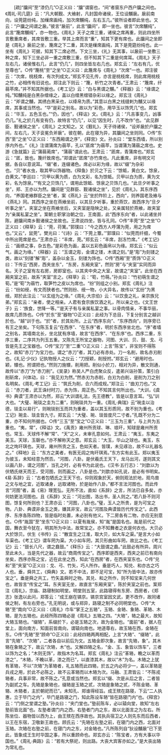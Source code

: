 <!-- { "loadSidebar": true } -->
　　[疏]“牖间”至“漆仍几”○正义曰：“牖”谓窗也，“间”者窗东户西户牖之间也。《周礼·司几筵》云：“凡大朝觐、大飨射，凡封国命诸侯，王位设黼扆。扆前南向，设莞筵纷纯，加缫席画纯，加次席黼纯，左右玉几。”彼所设者即此坐也。又云：“户牖之间谓之扆。”彼言“扆前”，此言“牖间”，即一坐也。彼言“次席黼纯”，此言“篾席黼纯”，亦一物也。《周礼》天子之席三重，诸侯之席再重，则此四坐所言敷重席者，其席皆敷三重。举其上席而言“重”，知其下更有席也。此牖间之坐即是《周礼》扆前之坐，篾席之下二重，其次是缫席画纯，其下是莞筵纷纯也。此一坐有《周礼》可据，知其下二席必然。下文三坐，《礼》无其事，以扆前一坐敷三种之席，知下三坐必非一重之席敷三重，但不知其下二重是何席耳。《周礼》天子左右几，诸侯惟右几，此言“仍几”，则四坐皆左右几也。郑玄云：“左右有几，优至尊也”。○传“篾桃”至“之坐”○正义曰：此篾席与《周礼》“次席”一也。郑注彼云：“次席，桃枝席，有次列成文。”郑玄不见孔传，亦言是桃枝席，则此席用桃枝之竹，必相传有旧说也。郑注此下则云：“篾，析竹之次青者。”王肃云：“篾席，纤蒻苹席。”并不知其所据也。《考工记》云：“白与黑谓之黼。”《释器》云：“缘谓之纯。”知黼纯是白黑杂缯缘之，盖以白缯黑缯错杂彩以缘之。郑玄注《周礼》云：“斧谓之黼，其绣白黑采也，以绛帛为质。”其意以白黑之线缝剌为黼又以缘席，其事或当然也。“华”是彩之别名，故以为“彩色，用华玉以饰凭几”也。郑玄云：“华玉，五色玉也。”“仍，因也”，《释诂》文。《周礼》云：“凡吉事变几，凶事仍几。”礼之於几有变有仍，故特言“仍几”，以见“因生时，几不改作”也。“此见群臣、觐诸侯之坐”，《周礼》之文知之。又《觐礼》，天子待诸侯，“设斧扆於户牖之间，左右几，天子衮冕负斧扆”。彼在朝，此在寝为异，其牖间之坐则同。○传“东西”至“之坐”○正义曰：“东西厢谓之序”，《释宫》文。孙炎曰：“堂东西墙，所以别序内外也。”《礼》注谓蒲席为蒻苹，孔以“厎席”为蒻苹，当谓蒲为蒲蒻之席也。史游《急就篇》云“蒲蒻蔺席”，“蒲蒻”谓此也。王肃云：“厎席，青蒲席也。”郑玄云：“厎，致也。篾纤致席也。”郑谓此“厎席”亦竹席也。凡此重席，非有明文可据，各自以意说耳。“缀”者，连缀诸色。席必以彩为缘，故以“缀”为杂彩也。“贝”者水虫，取其甲以饰器物。《释鱼》於贝之下云：“馀蚳，黄白文。馀泉，白黄文。”李巡曰：“贝甲以黄为质，白为文彩，名为馀蚳。贝甲以白为质，黄为文彩，名为馀泉。”“有文之贝饰几”，谓用此馀蚳、馀泉之贝饰几也。“此旦夕听事之坐”，郑、王亦以为然。牖间是“见群臣、觐诸侯之坐”，见於《周礼》。其东序西向，“养国老飨群臣之坐”者，案《燕礼》云“坐於阼阶上，西向”，则养国老及飨与《燕礼》同。其西序之坐在燕飨坐前，以其旦夕听事，重於燕饮，故西序为“旦夕听事之坐”。夹室之坐在燕飨坐后，又夹室是隐映之处，又亲属轻於燕飨，故夹室为“亲属私宴之坐”。案朝士职掌治朝之位，王南面，此“西序东向”者，以此诸坐并陈，避牖间南乡觐诸侯之坐故也。王肃说四坐，皆与孔同。○传“丰莞”至“之坐”○正义曰：《释草》云：“莞，苻篱。”郭璞曰：“今之西方人呼蒲为莞，用之为席也。”又云“，鼠莞”。樊光曰：“《诗》云：‘下莞上簟。’”郭璞曰：“似莞而纤细，今蜀中所出莞席是也。”王肃亦云：“丰席，莞。”郑玄云：“丰席，刮冻竹席。”《考工记》云：“画缋之事，杂五色。”是彩色为画，盖以五彩色画帛以为缘。郑玄云：“似云气，画之为缘。”《释器》云：“玉谓之彫，金谓之镂，木谓之刻。”是“彫”为刻镂之类，故以“刻镂”解“彫”，盖杂以金玉，刻镂为饰也。○传“西厢”至“质饰”○正义曰：下传云“西房，西夹坐东”，“东房，东厢夹室”，然则“房”与“夹室”实同而异名。天子之室有左右房，房即室也。以其夹中央之大室，故谓之“夹室”。此坐在西厢夹室之前，故系“夹室”言之。《释草》云：“筍，竹萌。”孙炎曰：“竹初萌生谓之筍。”是“筍”为蒻竹，取笋竹之皮以为席也。“纷”则组之小别。郑玄《周礼》注云：“纷如绶，有文而狭者也。”然则纷、绶一物，小大异名，故传以“玄纷”为黑绶。郑於此注云：“以玄组为之缘。”《周礼·大宗伯》云：“以饮食之礼，亲宗族兄弟。”郑玄云：“亲者，使之相亲。人君有食宗族饮酒之礼，所以亲之也。《文王世子》云：‘族食，世降一等。’”是天子有与亲属私宴之事。以骨肉情亲，不事华丽，故席几质饰也。○传“於东”至“器物”○正义曰：此经为下总目，下复分别言之越训於也。“越”训于也。“於”者，於其处所。上云“西序东向”、“东序西向”，则序旁已有王之坐矣。下句陈玉复云“在西序”、“在东序”者，明於东西序坐北也。“序”者墙之别名，其墙南北长，坐北犹有序墙，故言“在西序”、“在东序”也。西序二重，东序三重，二序共为列玉五重。又陈先王所宝之器物，河图、大训、贝、鼓、戈、弓皆是先王之宝器也。○传“宝刀”至“二重”○正义曰：上言“陈宝”，非宝则不得陈之，故知“赤刀”为宝刀也。谓之“赤刀”者，其刀必有赤处。刀一名削，故名赤刃削也。《礼记·少仪》记执物授人之仪云：“刀授颖，削授拊。”郑玄云：“避用时也。颖，镮也。拊谓把也。”然则刀施镮，削用把。削似小於刀，相对为异，散文则通，故传以“赤刀”为“赤刀削”。《吴录》称吴人严白虎聚众反，遣弟兴诣孙策，策引白削斫席，兴体动，曰：“我见刃为然。”然赤刃为赤削，白刃为白削，是削为刀之别名明矣。《周礼·考工记》云：“筑氏为削，合六而成规。”郑注云：“曲刃刀也。”又云：“赤刀者，武王诛纣时刀，赤为饰，周正色。”不知其言何所出也。“大训，《虞书》典谟”王肃亦以为然，郑云“大训谓礼法，先王德教”，皆是以意言耳。“弘”训大也。“大璧、琬琰之圭为二重”，则琬琰共为一重。《周礼·典瑞》云“琬圭以治德，琰圭以易行”，则琬琰别玉而共为重者，盖以其玉形质同，故不别为重也。《考工记》琬圭、琰圭皆九寸。郑玄云：“大璧、琬、琰皆度尺二寸者。”孔既不分为二重，亦不知何所据也。○传“三玉”至“宝之”○正义曰：“三玉为三重”，与上共为五重也。“夷，常”，《释诂》文。《禹贡》雍州所贡球、琳、琅玕，知球是雍州所贡也。常玉、天球传不解“常”、“天”之义，未审孔意如何。王肃云：“夷玉，东夷之美玉。天球，玉磬也。”亦不解称天之意。郑玄云：“大玉，华山之球也。夷玉，东北之珣玕琪也。天球，雍州所贡之玉，色如天者。皆璞，未见琢治，故不以礼器名之。”《释地》云：“东方之美者，有医无闾之珣玕琪焉。”东方实有此玉。郑以夷玉为彼玉，未知经意为然否。“河图，八卦。是伏羲氏王天下，龙马出河，遂则其文以画八卦，谓之河图”，当孔之时，必有书为此说也。《汉书·五行志》：“刘歆以为伏牺氏继天而王，受河图，则而画之，八卦是也。”刘歆亦如孔说，是必有书明矣。《易·系辞》云：“古者包牺氏之王天下也，仰则观象於天，俯则观法於地，观鸟兽之文与地之宜，近取诸身，远取诸物，於是始作八卦。”都不言法河图也。而此传言“河图”者，盖《易》理宽弘，无所不法，直如《系辞》之言，所法已自多矣，亦何妨更法河图也。且《系辞》又云：“河出图，洛出书，圣人则之。”若八卦不则河图，馀复何所则也？王肃亦云：“河图，八卦也。”璧，玉人之所贵，是为可宝之物。八卦、典谟非金玉之类，嫌其非宝，故云“河图及典谟皆历代传宝之”。此西序、东序各陈四物，皆是临时处置，未必别有他义。下二房各有二物，亦应无别意也。○传“胤国”至“坐东”○正义曰：以夏有胤侯，知“胤”是国名也。胤是前代之国，舞衣至今犹在，明其所为中法，故常宝之。亦不知舞者之衣是何衣也。大贝必大於馀贝。伏生《书传》云：“散宜生之江淮，取大贝，如大车之渠。”是言大小如车渠也。《考工记》谓车罔为渠。大小如车罔，其贝形曲如车罔，故比之也。《考工记》云：“鼓长八尺，谓之鼖鼓。”《释乐》云：“大鼓谓之鼖。”此鼓必有所异。周兴至此未久，当是先代之器，故云“商周传宝之”。西序即是西夹，西夹之前已有南向坐矣，西序亦陈之宝，近在此坐之西，知此“在西房”者，在西夹室东也。○传“兑和”至“夹室”○正义曰：戈、弓、竹矢，巧人所作。垂是巧人，知兑、和亦古之巧人也。垂，舜共工，《舜典》文。若不中法，即不足可宝，知“所为皆中法，故亦传宝之”。垂是舜之共工，竹矢盖舜时之物。其兑、和之所作，则不知宝来几何世也，故皆言“传宝之”耳。东夹室无坐，故直言“东厢夹室”，陈於夹室之前也。案郑注《周礼》，宗庙、路寝制如明堂。明堂则五室，此路寝得有东房、西房者，《郑志》张逸以此问，郑答云：“成王崩在镐京。镐京宫室因文武，更不改作，故同诸侯之制，有左右旁也。”孔无明说，或与郑异，路寝之制不必同明堂也。○传“大辂”至“南向”○正义曰：《周礼》巾车“掌王之五辂”，玉辂、金辂、象辂、革辂、木辂，是为五辂也。此经所陈四辂必是《周礼》五辂之四。“大辂”，辂之最大，故知大辂玉辂也。“缀辂”，系缀於下，必是玉辂之次，故为金辂也。“面前”者，据人在堂上，面向南方，知面前皆南向，谓辕向南也。地道尊右，故玉辂在西，金辂在东。○传“先辂”至“顾命”○正义曰：此经四辂两两相配，上言“大辂”、“缀辂”，此言“先辂”、“次辂”，二者各自以前后为文。五辂金即次象，故言“先辂，象”。其木辂在象辂之下，故云“次辂，木”也。又解四辂之名，“金、玉、象皆以饰车”，三者以饰为之名；“木则无饰”，故指木为名耳。郑玄《周礼》注云“革辂，輓之以革而漆之”，“木辂，不輓以革，漆之而已”，以直漆其木，故以“木”为名。木辂之上犹有革辂，不以“次辂”为革辂者，礼五辂而此四辂，於五之内必将少一，盖以革辂是兵戎之用，於此不必陈之，故不云革辂而以木辂为次。马融、王肃皆云：“不陈戎辂者，兵事非常，故不陈之。”孔意或当然也。郑玄以“缀、次是从后之言，二者皆为副贰之车。先辂是象辂也，缀辂是玉辂之贰，次辂是象辂之贰，不陈金辂、革辂、木辂者，主於朝祀而已”。未知孔、郑谁得经旨。成王殡在路寝，下云“二人执惠，立于毕门之内”，毕门是路寝之门，知此陈设车辂“皆在路寝门内”也。《释宫》云：“门侧之堂谓之塾。”孙炎曰：“夹门堂也。”塾前陈车，必以辕向堂，故知“左右塾前皆北面”也。左塾者谓门内之西，右塾者门内之东，故以北面言之为左右。所陈坐位、器物皆以西为上，由王殡在西序故也。其执兵宿卫之人则先东而后西者，以王在东宿，卫敬新王故也。顾氏云：“先辂在左塾之前，在寝门内之西，北面对玉辂。次辂在右塾之前，在寝门内之东，对金辂也。”凡所陈列自“狄设黼扆”已下至此，皆象成王生时华国之事，所以重顾命也。郑玄亦云：“陈宝者，方有大事以华国也。”《周礼·典路》云：“若有大祭祀，则出路。大丧大宾客亦如之。”是大丧出辂为常礼也。
